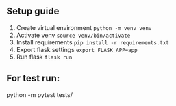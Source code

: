 ## Setup guide
<ol>
    <li> Create virtual environment
        <code>python -m venv venv</code>
    </li>
    <li> Activate venv
        <code>source venv/bin/activate</code>
    </li>
    <li> Install requirements
        <code>pip install -r requirements.txt</code>
    </li>
    <li> Export flask settings
        <code>export FLASK_APP=app</code>
    </li>
    <li> Run flask
        <code>flask run</code>
    </li>
</ol>


## For test run:
python -m pytest tests/
